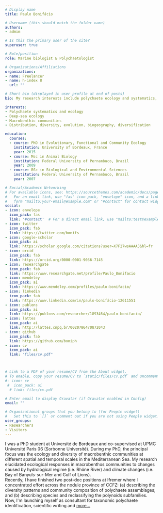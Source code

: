 ```yaml
---
# Display name
title: Paulo Bonifácio

# Username (this should match the folder name)
authors:
- admin

# Is this the primary user of the site?
superuser: true

# Role/position
role: Marine biologist & Polychaetologist

# Organizations/Affiliations
organizations:
- name: Freelancer
- name: h-index 8
  url: ""

# Short bio (displayed in user profile at end of posts)
bio: My research interests include polychaete ecology and systematics, and shallow and deep sea macrobenthic communities.

interests:
- Polychaete systematics and ecology
- Deep-sea ecology
- Macrobenthic communities
- Distribution, diversity, evolution, biogeography, diversification 

education:
  courses:
  - course: PhD in Evolutionary, Functional and Community Ecology
    institution: University of Bordeaux, France
    year: 2015
  - course: Msc in Animal Biology
    institution: Federal University of Pernambuco, Brazil
    year: 2009
  - course: BSc in Biological and Environmental Sciences
    institution: Federal University of Pernambuco, Brazil
    year: 2007

# Social/Academic Networking
# For available icons, see: https://sourcethemes.com/academic/docs/page-builder/#icons
#   For an email link, use "fas" icon pack, "envelope" icon, and a link in the
#   form "mailto:your-email@example.com" or "#contact" for contact widget.
social:
- icon: envelope
  icon_pack: fas
  link: '#contact'  # For a direct email link, use "mailto:test@example.org".
- icon: twitter
  icon_pack: fab
  link: https://twitter.com/bonifs
- icon: google-scholar
  icon_pack: ai
  link: https://scholar.google.com/citations?user=X7F27wsAAAAJ&hl=fr
- icon: orcid
  icon_pack: fab
  link: https://orcid.org/0000-0001-9036-7145
- icon: researchgate
  icon_pack: fab
  link: https://www.researchgate.net/profile/Paulo_Bonifacio
- icon: mendeley
  icon_pack: ai
  link: https://www.mendeley.com/profiles/paulo-bonifacio/
- icon: linkedin
  icon_pack: fab
  link: https://www.linkedin.com/in/paulo-bonifácio-12611551
- icon: publons
  icon_pack: ai
  link: https://publons.com/researcher/1893464/paulo-bonifacio/
- icon: lattes
  icon_pack: ai
  link: http://lattes.cnpq.br/0020786470872043
- icon: github
  icon_pack: fab
  link: https://github.com/boniph
- icon: cv
  icon_pack: ai
  link: "files/cv.pdf"



# Link to a PDF of your resume/CV from the About widget.
# To enable, copy your resume/CV to `static/files/cv.pdf` and uncomment the lines below.
#- icon: cv
 #  icon_pack: ai
  # link: files/cv.pdf

# Enter email to display Gravatar (if Gravatar enabled in Config)
email: ""

# Organizational groups that you belong to (for People widget)
#   Set this to `[]` or comment out if you are not using People widget.
user_groups:
- Researchers
- Visitors
---
```


I was a PhD student at Université de Bordeaux and co-supervised at UPMC Université Paris 06 (Sorbonne Université). During my PhD, the principal focus was the ecology and diversity of macrobenthic communities at different spatial and temporal scales in the Mediterranean Sea. My research elucidated ecological responses in macrobenthos communities to changes caused by hydrological regime (i.e. Rhône River) and climate changes (i.e. Bay of Banyuls-sur-Mer and Gulf of Lions).<br> Recently, I have finished two post-doc positions at Ifremer where I concentrated effort across the nodule province of CCFZ: (a) describing the diversity patterns and community composition of polychaete assemblages; and (b) describing species and reclassifying the polynoids subfamilies.<br> Now, I'm launching myself as consultant for taxonomic polychaete identification, scientific writing and [more...](#expertise)
